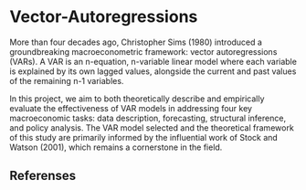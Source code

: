 # Vector-Autoregressions

More than four decades ago, Christopher Sims (1980) introduced a groundbreaking macroeconometric framework: vector autoregressions (VARs). A VAR is an n-equation, n-variable linear model where each variable is explained by its own lagged values, alongside the current and past values of the remaining n-1 variables.

In this project, we aim to both theoretically describe and empirically evaluate the effectiveness of VAR models in addressing four key macroeconomic tasks: data description, forecasting, structural inference, and policy analysis. The VAR model selected and the theoretical framework of this study are primarily informed by the influential work of Stock and Watson (2001), which remains a cornerstone in the field.

## Referenses
